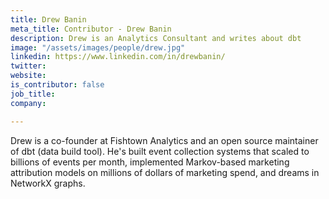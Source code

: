 ```yaml
---
title: Drew Banin
meta_title: Contributor - Drew Banin
description: Drew is an Analytics Consultant and writes about dbt
image: "/assets/images/people/drew.jpg"
linkedin: https://www.linkedin.com/in/drewbanin/
twitter: 
website: 
is_contributor: false
job_title: 
company: 

---
```

Drew is a co-founder at Fishtown Analytics and an open source maintainer of dbt (data build tool). He's built event collection systems that scaled to billions of events per month, implemented Markov-based marketing attribution models on millions of dollars of marketing spend, and dreams in NetworkX graphs.